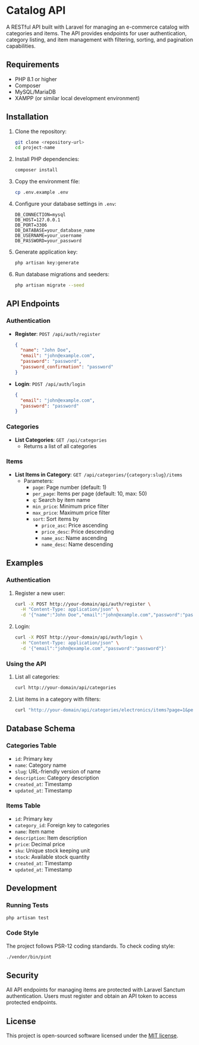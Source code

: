 # Catalog API

A RESTful API built with Laravel for managing an e-commerce catalog with categories and items. The API provides endpoints for user authentication, category listing, and item management with filtering, sorting, and pagination capabilities.

## Requirements

- PHP 8.1 or higher
- Composer
- MySQL/MariaDB
- XAMPP (or similar local development environment)

## Installation

1. Clone the repository:
   ```bash
   git clone <repository-url>
   cd project-name
   ```

2. Install PHP dependencies:
   ```bash
   composer install
   ```

3. Copy the environment file:
   ```bash
   cp .env.example .env
   ```

4. Configure your database settings in `.env`:
   ```
   DB_CONNECTION=mysql
   DB_HOST=127.0.0.1
   DB_PORT=3306
   DB_DATABASE=your_database_name
   DB_USERNAME=your_username
   DB_PASSWORD=your_password
   ```

5. Generate application key:
   ```bash
   php artisan key:generate
   ```

6. Run database migrations and seeders:
   ```bash
   php artisan migrate --seed
   ```

## API Endpoints

### Authentication
- **Register**: `POST /api/auth/register`
  ```json
  {
    "name": "John Doe",
    "email": "john@example.com",
    "password": "password",
    "password_confirmation": "password"
  }
  ```

- **Login**: `POST /api/auth/login`
  ```json
  {
    "email": "john@example.com",
    "password": "password"
  }
  ```

### Categories
- **List Categories**: `GET /api/categories`
  - Returns a list of all categories

### Items
- **List Items in Category**: `GET /api/categories/{category:slug}/items`
  - Parameters:
    - `page`: Page number (default: 1)
    - `per_page`: Items per page (default: 10, max: 50)
    - `q`: Search by item name
    - `min_price`: Minimum price filter
    - `max_price`: Maximum price filter
    - `sort`: Sort items by
      - `price_asc`: Price ascending
      - `price_desc`: Price descending
      - `name_asc`: Name ascending
      - `name_desc`: Name descending

## Examples

### Authentication
1. Register a new user:
   ```bash
   curl -X POST http://your-domain/api/auth/register \
     -H "Content-Type: application/json" \
     -d '{"name":"John Doe","email":"john@example.com","password":"password","password_confirmation":"password"}'
   ```

2. Login:
   ```bash
   curl -X POST http://your-domain/api/auth/login \
     -H "Content-Type: application/json" \
     -d '{"email":"john@example.com","password":"password"}'
   ```

### Using the API
1. List all categories:
   ```bash
   curl http://your-domain/api/categories
   ```

2. List items in a category with filters:
   ```bash
   curl "http://your-domain/api/categories/electronics/items?page=1&per_page=20&sort=price_desc&min_price=100"
   ```

## Database Schema

### Categories Table
- `id`: Primary key
- `name`: Category name
- `slug`: URL-friendly version of name
- `description`: Category description
- `created_at`: Timestamp
- `updated_at`: Timestamp

### Items Table
- `id`: Primary key
- `category_id`: Foreign key to categories
- `name`: Item name
- `description`: Item description
- `price`: Decimal price
- `sku`: Unique stock keeping unit
- `stock`: Available stock quantity
- `created_at`: Timestamp
- `updated_at`: Timestamp

## Development

### Running Tests
```bash
php artisan test
```

### Code Style
The project follows PSR-12 coding standards. To check coding style:
```bash
./vendor/bin/pint
```

## Security
All API endpoints for managing items are protected with Laravel Sanctum authentication. Users must register and obtain an API token to access protected endpoints.

## License

This project is open-sourced software licensed under the [MIT license](https://opensource.org/licenses/MIT).
